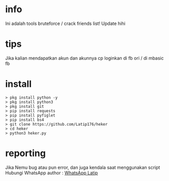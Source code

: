 # info
Ini adalah tools bruteforce / crack friends list! Update hihi
# tips
Jika kalian mendapatkan akun dan akunnya cp loginkan di fb ori / di mbasic fb
# install
```TXT
> pkg install python -y
> pkg install python3
> pkg install git
> pip install requests
> pip install pyfiglet
> pip install bs4
> git clone https://github.com/Latip176/heker
> cd heker
> python3 heker.py
```
# reporting
Jika Nemu bug atau pun error, dan juga kendala saat menggunakan script
Hubungi WhatsApp author : <a href='https://wa.me/+6283870396203/?text=Hallo'>WhatsApp Latip</a>
